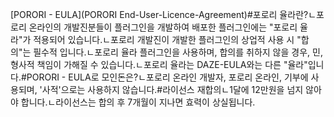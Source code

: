 [PORORI - EULA](PORORI End-User-Licence-Agreement)#포로리 율라란?ㄴ포로리 온라인의 개발진분들이 플러그인을 개발하여 배포한 플러그인에는 "포로리 율라"가 적용되어 있습니다.ㄴ포로리 개발진이 개발한 플러그인의 상업적 사용 시 "합의"는 필수적 입니다.ㄴ포로리 율라 플러그인을 사용하며, 합의를 취하지 않을 경우, 민, 형사적 책임이 가해질 수 있습니다.ㄴ포로리 율라는 DAZE-EULA와는 다른 "율라"입니다.#PORORI - EULA로 모인돈은?ㄴ포로리 온라인 개발자, 포로리 온라인, 기부에 사용되며, '사적'으로는 사용하지 않습니다.#라이선스 재합의ㄴ1달에 12만원을 넘지 않아야 합니다.ㄴ라이선스는 합의 후 7개월이 지나면 효력이 상실됩니다.
